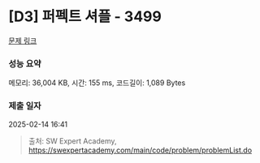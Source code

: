 # [D3] 퍼펙트 셔플 - 3499 

[문제 링크](https://swexpertacademy.com/main/code/problem/problemDetail.do?contestProbId=AWGsRbk6AQIDFAVW) 

### 성능 요약

메모리: 36,004 KB, 시간: 155 ms, 코드길이: 1,089 Bytes

### 제출 일자

2025-02-14 16:41



> 출처: SW Expert Academy, https://swexpertacademy.com/main/code/problem/problemList.do